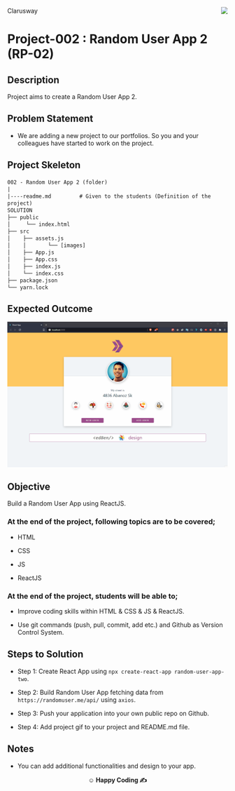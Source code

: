 <p>Clarusway<img align="right"
  src="https://secure.meetupstatic.com/photos/event/3/1/b/9/600_488352729.jpeg"  width="15px"></p>

# Project-002 : Random User App 2 (RP-02)

## Description

Project aims to create a Random User App 2.

## Problem Statement

- We are adding a new project to our portfolios. So you and your colleagues have started to work on the project.

## Project Skeleton

```
002 - Random User App 2 (folder)
|
|----readme.md         # Given to the students (Definition of the project)
SOLUTION
├── public
│     └── index.html
├── src
│    ├── assets.js
│    │       └── [images]
│    ├── App.js
│    ├── App.css
│    ├── index.js
│    └── index.css
├── package.json
└── yarn.lock
```

## Expected Outcome

![Project 002 Snapshot](random-user-app.gif)

## Objective

Build a Random User App using ReactJS.

### At the end of the project, following topics are to be covered;

- HTML

- CSS

- JS

- ReactJS

### At the end of the project, students will be able to;

- Improve coding skills within HTML & CSS & JS & ReactJS.

- Use git commands (push, pull, commit, add etc.) and Github as Version Control System.

## Steps to Solution

- Step 1: Create React App using `npx create-react-app random-user-app-two`.

- Step 2: Build Random User App fetching data from `https://randomuser.me/api/` using `axios`.

- Step 3: Push your application into your own public repo on Github.

- Step 4: Add project gif to your project and README.md file.

## Notes

- You can add additional functionalities and design to your app.

**<p align="center">&#9786; Happy Coding &#9997;</p>**
